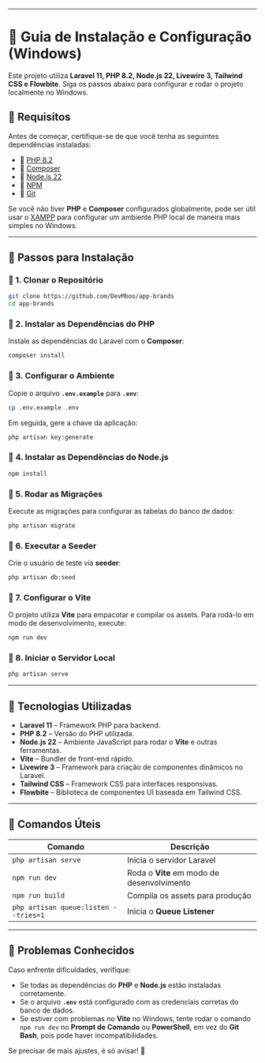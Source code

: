 
---

# 📌 Guia de Instalação e Configuração (Windows)  

Este projeto utiliza **Laravel 11, PHP 8.2, Node.js 22, Livewire 3, Tailwind CSS e Flowbite**. Siga os passos abaixo para configurar e rodar o projeto localmente no Windows.  

## 📌 Requisitos  

Antes de começar, certifique-se de que você tenha as seguintes dependências instaladas:  

- 📌 [PHP 8.2](https://www.php.net/)  
- 📌 [Composer](https://getcomposer.org/)  
- 📌 [Node.js 22](https://nodejs.org/)  
- 📌 [NPM](https://www.npmjs.com/)  
- 📌 [Git](https://git-scm.com/)  

Se você não tiver **PHP** e **Composer** configurados globalmente, pode ser útil usar o [XAMPP](https://www.apachefriends.org/pt_br/index.html) para configurar um ambiente PHP local de maneira mais simples no Windows.  

---

## 📌 Passos para Instalação  

### 🚀 1. Clonar o Repositório  

```sh
git clone https://github.com/DevMboo/app-brands  
cd app-brands  
```

### 🚀 2. Instalar as Dependências do PHP  

Instale as dependências do Laravel com o **Composer**:  

```sh
composer install  
```

### 🚀 3. Configurar o Ambiente  

Copie o arquivo **`.env.example`** para **`.env`**:  

```sh
cp .env.example .env  
```

Em seguida, gere a chave da aplicação:  

```sh
php artisan key:generate  
```

### 🚀 4. Instalar as Dependências do Node.js  

```sh
npm install  
```

### 🚀 5. Rodar as Migrações  

Execute as migrações para configurar as tabelas do banco de dados:  

```sh
php artisan migrate  
```

### 🚀 6. Executar a Seeder  

Crie o usuário de teste via **seeder**:  

```sh
php artisan db:seed  
```

### 🚀 7. Configurar o Vite  

O projeto utiliza **Vite** para empacotar e compilar os assets. Para rodá-lo em modo de desenvolvimento, execute:  

```sh
npm run dev  
```

### 🚀 8. Iniciar o Servidor Local  

```sh
php artisan serve  
```

---

## 📌 Tecnologias Utilizadas  

- **Laravel 11** – Framework PHP para backend.  
- **PHP 8.2** – Versão do PHP utilizada.  
- **Node.js 22** – Ambiente JavaScript para rodar o **Vite** e outras ferramentas.  
- **Vite** – Bundler de front-end rápido.  
- **Livewire 3** – Framework para criação de componentes dinâmicos no Laravel.  
- **Tailwind CSS** – Framework CSS para interfaces responsivas.  
- **Flowbite** – Biblioteca de componentes UI baseada em Tailwind CSS.  

---

## 📌 Comandos Úteis  

| Comando | Descrição |  
|---------|-------------|  
| `php artisan serve` | Inicia o servidor Laravel |  
| `npm run dev` | Roda o **Vite** em modo de desenvolvimento |  
| `npm run build` | Compila os assets para produção |  
| `php artisan queue:listen --tries=1` | Inicia o **Queue Listener** |  

---

## 📌 Problemas Conhecidos  

Caso enfrente dificuldades, verifique:  

- Se todas as dependências do **PHP** e **Node.js** estão instaladas corretamente.  
- Se o arquivo **`.env`** está configurado com as credenciais corretas do banco de dados.  
- Se estiver com problemas no **Vite** no Windows, tente rodar o comando `npm run dev` no **Prompt de Comando** ou **PowerShell**, em vez do **Git Bash**, pois pode haver incompatibilidades.  

Se precisar de mais ajustes, é só avisar! 🚀
